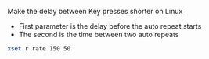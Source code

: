 [tags]: # '["linux", "keyboard", "xset"]'
[title]: # 'Keyboard input speed on Linux'

Make the delay between Key presses shorter on Linux

-   First parameter is the delay before the auto repeat starts
-   The second is the time between two auto repeats

```bash
xset r rate 150 50
```
